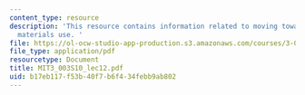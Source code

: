 ```yaml
---
content_type: resource
description: 'This resource contains information related to moving towards sustainable
  materials use. '
file: https://ol-ocw-studio-app-production.s3.amazonaws.com/courses/3-003-principles-of-engineering-practice-spring-2010/b17eb117f53b40f7b6f434febb9ab802_MIT3_003S10_lec12.pdf
file_type: application/pdf
resourcetype: Document
title: MIT3_003S10_lec12.pdf
uid: b17eb117-f53b-40f7-b6f4-34febb9ab802
---
```

